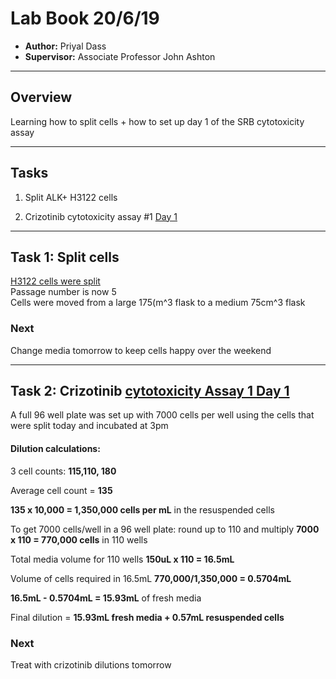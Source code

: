 # Lab Book 20/6/19
- **Author:** Priyal Dass
- **Supervisor:** Associate Professor John Ashton
------------------------------------------------------------------
## Overview

Learning how to split cells + how to set up day 1 of the SRB cytotoxicity assay

------------------------------------------------------------------
## Tasks

1. Split ALK+ H3122 cells


2. Crizotinib cytotoxicity assay #1 [Day 1](../Protocols/Cytotoxicity_assay.md)

------------------------------------------------------------------
## Task 1: Split cells

[H3122 cells were split](../Protocols/Splitting_cells.md)<br>
Passage number is now 5<br>
Cells were moved from a large 175(m^3 flask to a medium 75cm^3 flask

### Next <br>
Change media tomorrow to keep cells happy over the weekend

------------------------------------------------------------------
## Task 2: Crizotinib [cytotoxicity Assay 1 Day 1](../Protocols/Cytotoxicity_assay.md)

A full 96 well plate was set up with 7000 cells per well using the cells that were split today and incubated at 3pm

#### Dilution calculations:

3 cell counts: **115,110, 180**

Average cell count = **135**

**135 x 10,000 = 1,350,000 cells per mL** in the resuspended cells

To get 7000 cells/well in a 96 well plate: round up to 110 and multiply
**7000 x 110 = 770,000 cells** in 110 wells

Total media volume for 110 wells **150uL x 110 = 16.5mL**

Volume of cells required in 16.5mL **770,000/1,350,000 = 0.5704mL**

**16.5mL - 0.5704mL = 15.93mL** of fresh media

Final dilution = **15.93mL fresh media + 0.57mL resuspended cells**

### Next
Treat with crizotinib dilutions tomorrow
